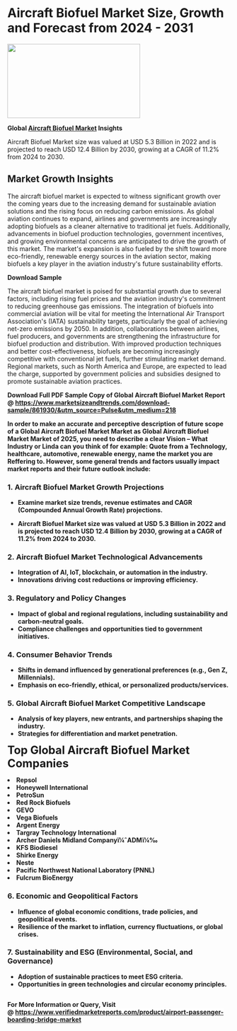 <H1>Aircraft Biofuel Market Size, Growth and Forecast from 2024 - 2031</H1><img class="aligncenter size-medium wp-image-584254" src="https://thirdeyenews.in/wp-content/uploads/2024/09/Global-Market-Research-300x168.jpeg" alt="" width="300" height="168" /><p><strong>Global&nbsp;<a href="https://www.marketsizeandtrends.com/download-sample/861930/&amp;utm_source=Pulse&amp;utm_medium=218">Aircraft Biofuel Market</a> Insights</strong></p><p>Aircraft Biofuel Market size was valued at USD 5.3 Billion in 2022 and is projected to reach USD 12.4 Billion by 2030, growing at a CAGR of 11.2% from 2024 to 2030.</p><p><h2>Market Growth Insights</h2> <p>The aircraft biofuel market is expected to witness significant growth over the coming years due to the increasing demand for sustainable aviation solutions and the rising focus on reducing carbon emissions. As global aviation continues to expand, airlines and governments are increasingly adopting biofuels as a cleaner alternative to traditional jet fuels. Additionally, advancements in biofuel production technologies, government incentives, and growing environmental concerns are anticipated to drive the growth of this market. The market's expansion is also fueled by the shift toward more eco-friendly, renewable energy sources in the aviation sector, making biofuels a key player in the aviation industry's future sustainability efforts.</p> <p><strong>Download Sample</strong></p> <p>The aircraft biofuel market is poised for substantial growth due to several factors, including rising fuel prices and the aviation industry's commitment to reducing greenhouse gas emissions. The integration of biofuels into commercial aviation will be vital for meeting the International Air Transport Association's (IATA) sustainability targets, particularly the goal of achieving net-zero emissions by 2050. In addition, collaborations between airlines, fuel producers, and governments are strengthening the infrastructure for biofuel production and distribution. With improved production techniques and better cost-effectiveness, biofuels are becoming increasingly competitive with conventional jet fuels, further stimulating market demand. Regional markets, such as North America and Europe, are expected to lead the charge, supported by government policies and subsidies designed to promote sustainable aviation practices. <p><strong></p><p><span class=""><strong>Download Full PDF Sample Copy of Global Aircraft Biofuel Market Report</strong> @ <a href="https://www.marketsizeandtrends.com/download-sample/861930/&amp;utm_source=Pulse&amp;utm_medium=218" target="_blank">https://www.marketsizeandtrends.com/download-sample/861930/&amp;utm_source=Pulse&amp;utm_medium=218</a></span></p><p>In order to make an accurate and perceptive description of future scope of a Global&nbsp;Aircraft Biofuel Market Market as Global&nbsp;Aircraft Biofuel Market Market of 2025, you need to describe a clear Vision &ndash; What Industry or Linda can you think of for example: Quote from a Technology, healthcare, automotive, renewable energy, name the market you are Reffering to. However, some general trends and factors usually impact market reports and their future outlook include:</p><h3>1.&nbsp;<strong>Aircraft Biofuel Market Growth Projections</strong></h3><ul><li>Examine market size trends, revenue estimates and CAGR (Compounded Annual Growth Rate) projections.</li><li><p>Aircraft Biofuel Market size was valued at USD 5.3 Billion in 2022 and is projected to reach USD 12.4 Billion by 2030, growing at a CAGR of 11.2% from 2024 to 2030.</p></li></ul><h3>2.&nbsp;<strong>Aircraft Biofuel Market Technological Advancements</strong></h3><ul><li>Integration of AI, IoT, blockchain, or automation in the industry.</li><li>Innovations driving cost reductions or improving efficiency.</li></ul><h3>3.&nbsp;<strong>Regulatory and Policy Changes</strong></h3><ul><li>Impact of global and regional regulations, including sustainability and carbon-neutral goals.</li><li>Compliance challenges and opportunities tied to government initiatives.</li></ul><h3>4.&nbsp;<strong>Consumer Behavior Trends</strong></h3><ul><li>Shifts in demand influenced by generational preferences (e.g., Gen Z, Millennials).</li><li>Emphasis on eco-friendly, ethical, or personalized products/services.</li></ul><h3>5.&nbsp;<strong>Global Aircraft Biofuel Market Competitive Landscape</strong></h3><ul><li>Analysis of key players, new entrants, and partnerships shaping the industry.</li><li>Strategies for differentiation and market penetration.</li></ul><p data-pm-slice="1 1 []"><span style="color: inherit; font-family: inherit; font-size: 25px;">Top Global Aircraft Biofuel Market Companies</span></p><div class="" data-test-id=""><p><li>Repsol</li><li> Honeywell International</li><li> PetroSun</li><li> Red Rock Biofuels</li><li> GEVO</li><li> Vega Biofuels</li><li> Argent Energy</li><li> Targray Technology International</li><li> Archer Daniels Midland Companyï¼ˆADMï¼‰</li><li> KFS Biodiesel</li><li> Shirke Energy</li><li> Neste</li><li> Pacific Northwest National Laboratory (PNNL)</li><li> Fulcrum BioEnergy</li></p></div><h3>6.&nbsp;<strong>Economic and Geopolitical Factors</strong></h3><ul><li>Influence of global economic conditions, trade policies, and geopolitical events.</li><li>Resilience of the market to inflation, currency fluctuations, or global crises.</li></ul><h3>7.&nbsp;<strong>Sustainability and ESG (Environmental, Social, and Governance)</strong></h3><ul><li>Adoption of sustainable practices to meet ESG criteria.</li><li>Opportunities in green technologies and circular economy principles.</li></ul><h2><strong style="font-size: 14px;">For More Information or Query, Visit @&nbsp;</strong><a style="background-color: #ffffff; font-size: 14px;" href="https://www.marketsizeandtrends.com/report/aircraft-biofuel-market/" target="_blank">https://www.verifiedmarketreports.com/product/airport-passenger-boarding-bridge-market</a></h2>

